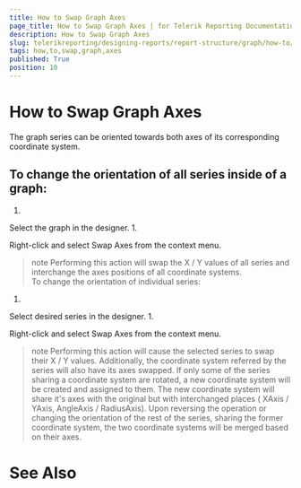 ```yaml
---
title: How to Swap Graph Axes
page_title: How to Swap Graph Axes | for Telerik Reporting Documentation
description: How to Swap Graph Axes
slug: telerikreporting/designing-reports/report-structure/graph/how-to/how-to-swap-graph-axes
tags: how,to,swap,graph,axes
published: True
position: 10
---
```


# How to Swap Graph Axes



The graph series can be oriented towards both axes of its corresponding coordinate system.

## To change the orientation of all series inside of a graph:
1. 

Select the graph in the designer.
1. 

Right-click and select Swap Axes from the context menu.

>note Performing this action will swap the X / Y values of all series and interchange the axes positions of all coordinate systems.         
To change the orientation of individual series:
1. 

Select desired series in the designer.
1. 

Right-click and select Swap Axes from the context menu.

>note Performing this action will cause the selected series to swap their X / Y values.          Additionally, the coordinate system referred by the series will also have its axes swapped.        If only some of the series sharing a coordinate system are rotated, a new coordinate system will be created and assigned to them.            The new coordinate system will share it's axes with the original but with interchanged places ( XAxis / YAxis, AngleAxis / RadiusAxis).            Upon reversing the operation or changing the orientation of the rest of the series,             sharing the former coordinate system, the two coordinate systems will be merged based on their axes.           


# See Also

